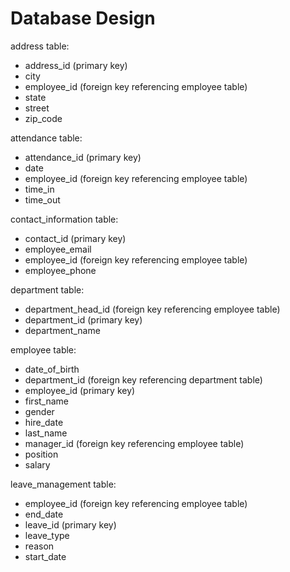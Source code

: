 # Database Design

address table:

- address_id (primary key)
- city
- employee_id (foreign key referencing employee table)
- state
- street
- zip_code

attendance table:

- attendance_id (primary key)
- date
- employee_id (foreign key referencing employee table)
- time_in
- time_out

contact_information table:

- contact_id (primary key)
- employee_email
- employee_id (foreign key referencing employee table)
- employee_phone

department table:

- department_head_id (foreign key referencing employee table)
- department_id (primary key)
- department_name

employee table:

- date_of_birth
- department_id (foreign key referencing department table)
- employee_id (primary key)
- first_name
- gender
- hire_date
- last_name
- manager_id (foreign key referencing employee table)
- position
- salary

leave_management table:

- employee_id (foreign key referencing employee table)
- end_date
- leave_id (primary key)
- leave_type
- reason
- start_date
